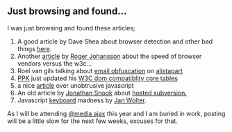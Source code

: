 <article><h2>Just browsing and found&#8230;</h2>I was just browsing and found these articles;<ol>	<li>A good article by Dave Shea about browser detection and other bad things <a href="http://mezzoblue.com/archives/2007/11/12/detect_this/">here</a>.</li>	<li>Another <a href="http://www.456bereastreet.com/archive/200711/the_w3c_process_may_be_slow_but_browser_vendors_are_slower/">article</a> by <a href="http://www.456bereastreet.com/">Roger Johansson</a> about the speed of browser vendors versus the w3c...</li>	<li> Roel van gils talking about <a href="http://www.alistapart.com/articles/gracefulemailobfuscation">email obfuscation</a> on <a href="http://www.alistapart.com/">alistapart</a></li>	<li><a href="http://www.quirksmode.org/">PPK</a> just updated his <a href="http://www.quirksmode.org/blog/archives/2007/11/w3c_dom_compati.html">W3C dom compatiblity core tables</a></li>	<li>a nice <a href="http://icant.co.uk/articles/seven-rules-of-unobtrusive-javascript/">article</a> over unobtrusive javascript</li>	<li>An old article by <a href="http://www.snook.ca/jonathan/">Jonathan Snook</a> about <a href="http://www.snook.ca/archives/servers/hosted_subversion/#c56768">hosted subversion.</a></li>	<li>Javascript <a href="http://unixpapa.com/js/key.html">keyboard</a> madness by <a href="http://unixpapa.com/">Jan Wolter</a>.</li></ol>As I will be attending <a href="http://www.vivabit.com/atmediaAjax/">@media ajax</a> this year and I am buried in work, posting will be a little slow for the next few weeks, excuses for that.</article>